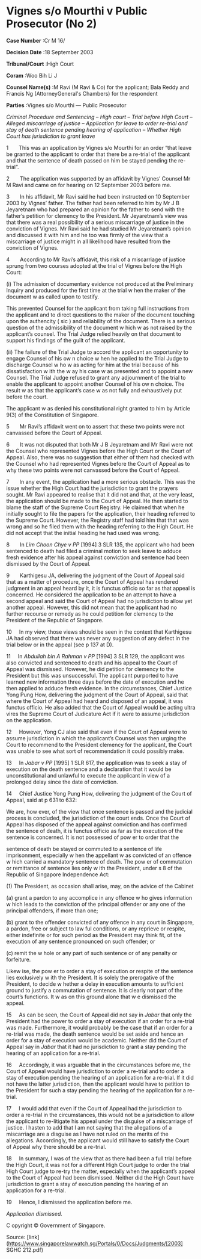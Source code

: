 # Vignes s/o Mourthi v Public Prosecutor (No 2) 



**Case Number** :Cr M 16/ 

**Decision Date** :18 September 2003 

**Tribunal/Court** :High Court 

**Coram** :Woo Bih Li J 

**Counsel Name(s)** :M Ravi (M Ravi & Co) for the applicant; Bala Reddy and Francis Ng (AttorneyGeneral's Chambers) for the respondent 

**Parties** :Vignes s/o Mourthi — Public Prosecutor 

_Criminal Procedure and Sentencing_ – _High court_ – _Trial before High Court_ – _Alleged miscarriage of justice_ – _Application for leave to order re-trial and stay of death sentence pending hearing of application_ – _Whether High Court has jurisdiction to grant leave_ 

1       This was an application by Vignes s/o Mourthi for an order “that leave be granted to the applicant to order that there be a re-trial of the applicant and that the sentence of death passed on him be stayed pending the re-trial”. 

2       The application was supported by an affidavit by Vignes’ Counsel Mr M Ravi and came on for hearing on 12 September 2003 before me. 

3       In his affidavit, Mr Ravi said he had been instructed on 10 September 2003 by Vignes’ father. The father had been referred to him by Mr J B Jeyaretnam who had prepared an opinion for the father to send with the father’s petition for clemency to the President. Mr Jeyaretnam’s view was that there was a real possibility of a serious miscarriage of justice in the conviction of Vignes. Mr Ravi said he had studied Mr Jeyaretnam’s opinion and discussed it with him and he too was firmly of the view that a miscarriage of justice might in all likelihood have resulted from the conviction of Vignes. 

4       According to Mr Ravi’s affidavit, this risk of a miscarriage of justice sprung from two courses adopted at the trial of Vignes before the High Court: 

 (i) The admission of documentary evidence not produced at the Preliminary Inquiry and produced for the first time at the trial w hen the maker of the document w as called upon to testify. 

 This prevented Counsel for the applicant from taking full instructions from the applicant and to direct questions to the maker of the document touching upon the authencity ( sic ) and reliability of the document. There is a serious question of the admissibility of the document w hich w as not raised by the applicant’s counsel. The Trial Judge relied heavily on that document to support his findings of the guilt of the applicant. 

 (ii) The failure of the Trial Judge to accord the applicant an opportunity to engage Counsel of his ow n choice w hen he applied to the Trial Judge to discharge Counsel w ho w as acting for him at the trial because of his dissatisfaction w ith the w ay his case w as presented and to appoint a new Counsel. The Trial Judge refused to grant any adjournment of the trial to enable the applicant to appoint another Counsel of his ow n choice. The result w as that the applicant’s case w as not fully and exhaustively put before the court. 

 The applicant w as denied his constitutional right granted to him by Article 9(3) of the Constitution of Singapore. 


5       Mr Ravi’s affidavit went on to assert that these two points were not canvassed before the Court of Appeal. 

6       It was not disputed that both Mr J B Jeyaretnam and Mr Ravi were not the Counsel who represented Vignes before the High Court or the Court of Appeal. Also, there was no suggestion that either of them had checked with the Counsel who had represented Vignes before the Court of Appeal as to why these two points were not canvassed before the Court of Appeal. 

7       In any event, the application had a more serious obstacle. This was the issue whether the High Court had the jurisdiction to grant the prayers sought. Mr Ravi appeared to realise that it did not and that, at the very least, the application should be made to the Court of Appeal. He then started to blame the staff of the Supreme Court Registry. He claimed that when he initially sought to file the papers for the application, their heading referred to the Supreme Court. However, the Registry staff had told him that that was wrong and so he filed them with the heading referring to the High Court. He did not accept that the initial heading he had used was wrong. 

8       In _Lim Choon Chye v PP_ <span class="citation">[1994] 3 SLR 135</span>, the applicant who had been sentenced to death had filed a criminal motion to seek leave to adduce fresh evidence after his appeal against conviction and sentence had been dismissed by the Court of Appeal. 

9       Karthigesu JA, delivering the judgment of the Court of Appeal said that as a matter of procedure, once the Court of Appeal has rendered judgment in an appeal heard by it, it is functus officio so far as that appeal is concerned. He considered the application to be an attempt to have a second appeal and said the Court of Appeal had no jurisdiction to allow yet another appeal. However, this did not mean that the applicant had no further recourse or remedy as he could petition for clemency to the President of the Republic of Singapore. 

10     In my view, those views should be seen in the context that Karthigesu JA had observed that there was never any suggestion of any defect in the trial below or in the appeal (see p 137 at D). 

11     In _Abdullah bin A Rahman v PP_ <span class="citation">[1994] 3 SLR 129</span>, the applicant was also convicted and sentenced to death and his appeal to the Court of Appeal was dismissed. However, he did petition for clemency to the President but this was unsuccessful. The applicant purported to have learned new information three days before the date of execution and he then applied to adduce fresh evidence. In the circumstances, Chief Justice Yong Pung How, delivering the judgment of the Court of Appeal, said that where the Court of Appeal had heard and disposed of an appeal, it was functus officio. He also added that the Court of Appeal would be acting ultra vires the Supreme Court of Judicature Act if it were to assume jurisdiction on the application. 

12     However, Yong CJ also said that even if the Court of Appeal were to assume jurisdiction in which the applicant’s Counsel was then urging the Court to recommend to the President clemency for the applicant, the Court was unable to see what sort of recommendation it could possibly make. 

13     In _Jabar v PP_ <span class="citation">[1995] 1 SLR 617</span>, the application was to seek a stay of execution on the death sentence and a declaration that it would be unconstitutional and unlawful to execute the applicant in view of a prolonged delay since the date of conviction. 

14     Chief Justice Yong Pung How, delivering the judgment of the Court of Appeal, said at p 631 to 632: 

 We are, how ever, of the view that once sentence is passed and the judicial process is concluded, the jurisdiction of the court ends. Once the Court of Appeal has disposed of the appeal against conviction and has confirmed the sentence of death, it is functus officio as far as the execution of the sentence is concerned. It is not possessed of pow er to order that the 


 sentence of death be stayed or commuted to a sentence of life imprisonment, especially w hen the appellant w as convicted of an offence w hich carried a mandatory sentence of death. The pow er of commutation or remittance of sentence lies only w ith the President, under s 8 of the Republic of Singapore Independence Act: 

 (1) The President, as occasion shall arise, may, on the advice of the Cabinet 

 (a) grant a pardon to any accomplice in any offence w ho gives information w hich leads to the conviction of the principal offender or any one of the principal offenders, if more than one; 

 (b) grant to the offender convicted of any offence in any court in Singapore, a pardon, free or subject to law ful conditions, or any reprieve or respite, either indefinite or for such period as the President may think fit, of the execution of any sentence pronounced on such offender; or 

 (c) remit the w hole or any part of such sentence or of any penalty or forfeiture. 

 Likew ise, the pow er to order a stay of execution or respite of the sentence lies exclusively w ith the President. It is solely the prerogative of the President, to decide w hether a delay in execution amounts to sufficient ground to justify a commutation of sentence. It is clearly not part of the court’s functions. It w as on this ground alone that w e dismissed the appeal. 

15     As can be seen, the Court of Appeal did not say in _Jabar_ that only the President had the power to order a stay of execution if an order for a re-trial was made. Furthermore, it would probably be the case that if an order for a re-trial was made, the death sentence would be set aside and hence an order for a stay of execution would be academic. Neither did the Court of Appeal say in _Jabar_ that it had no jurisdiction to grant a stay pending the hearing of an application for a re-trial. 

16     Accordingly, it was arguable that in the circumstances before me, the Court of Appeal would have jurisdiction to order a re-trial and to order a stay of execution pending the hearing of an application for a re-trial. If it did not have the latter jurisdiction, then the applicant would have to petition to the President for such a stay pending the hearing of the application for a re-trial. 

17     I would add that even if the Court of Appeal had the jurisdiction to order a re-trial in the circumstances, this would not be a jurisdiction to allow the applicant to re-litigate his appeal under the disguise of a miscarriage of justice. I hasten to add that I am not saying that the allegations of a miscarriage are a disguise as I have not ruled on the merits of the allegations. Accordingly, the applicant would still have to satisfy the Court of Appeal why there should be a re-trial. 

18     In summary, I was of the view that as there had been a full trial before the High Court, it was not for a different High Court judge to order the trial High Court judge to re-try the matter, especially when the applicant’s appeal to the Court of Appeal had been dismissed. Neither did the High Court have jurisdiction to grant a stay of execution pending the hearing of an application for a re-trial. 

19     Hence, I dismissed the application before me. 

_Application dismissed._ 

 C opyright © Government of Singapore. 


Source: [link](https://www.singaporelawwatch.sg/Portals/0/Docs/Judgments/[2003] SGHC 212.pdf)
